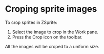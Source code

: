 <!-- TITLE: Crop -->
<!-- SUBTITLE: Croping in ZSprite -->

# Croping sprite images
To crop sprites in ZSprite:

1. Select the image to crop in the Work pane.
2. Press the Crop icon on the toolbar.

All the images will be croped to a uniform size.